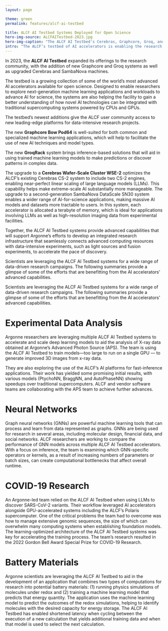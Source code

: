 ```yaml
---
layout: page

theme: green
permalink: features/alcf-ai-testbed

title: ALCF AI Testbed Systems Deployed for Open Science
hero-img-source: ALCFAITestbed-2023.jpg
hero-img-caption: "The ALCF AI Testbed's Cerebras, Graphcore, Groq, and SambaNova systems are available to researchers across the world."
intro: "The ALCF’s testbed of AI accelerators is enabling the research community to advance the use of AI for data-intensive science."
---
```


In 2023, the <b>ALCF AI Testbed</b> expanded its offerings to the research community, with the addition of new Graphcore and Groq systems as well as upgraded Cerebras and SambaNova machines. 

The testbed is a growing collection of some of the world’s most advanced AI accelerators available for open science. Designed to enable researchers to explore next-generation machine learning applications and workloads to advance AI for science, the systems are also helping the facility to gain a better understanding of how novel AI technologies can be integrated with traditional supercomputing systems powered by CPUs and GPUs.

The testbed’s newest additions give the ALCF user community access to new leading-edge platforms for data-intensive research projects.

The new <b>Graphcore Bow Pod64</b> is well-suited for both common and specialized machine learning applications, which will help to facilitate the use of new AI techniques and model types.

The new <b>GroqRack</b> system brings inference-based solutions that will aid in using trained machine learning models to make predictions or discover patterns in complex data.

The upgrade to a <b>Cerebras Wafer-Scale Cluster WSE-2</b> optimizes the ALCF’s existing Cerebras CS-2 system to include two CS-2 engines, enabling near-perfect linear scaling of large language models (LLMs). This capability helps make extreme-scale AI substantially more manageable.
The upgrade to a second-generation SambaNova DataScale SN30 system enables a wider range of AI-for-science applications, making massive AI models and datasets more tractable to users. In this system, each accelerator is allocated a terabyte of memory, which is ideal for applications involving LLMs as well as high-resolution imaging data from experimental facilities.

Together, the ALCF AI Testbed systems provide advanced capabilities that will support Argonne’s efforts to develop an integrated research infrastructure that seamlessly connects advanced computing resources with data-intensive experiments, such as light sources and fusion experiments, to accelerate the pace of discovery.

Scientists are leveraging the ALCF AI Testbed systems for a wide range of data-driven research campaigns. The following summaries provide a glimpse of some of the efforts that are benefitting from the AI accelerators’ advanced capabilities.

Scientists are leveraging the ALCF AI Testbed systems for a wide range of data-driven research campaigns. The following summaries provide a glimpse of some of the efforts that are benefitting from the AI accelerators’ advanced capabilities.

# Experimental Data Analysis
Argonne researchers are leveraging multiple ALCF AI Testbed systems to accelerate and scale deep learning models to aid the analysis of X-ray data obtained at Argonne’s Advanced Photon Source (APS). The team is using the ALCF AI Testbed to train models—too large to run on a single GPU — to generate improved 3D images from x-ray data.

They are also exploring the use of the ALCF’s AI platforms for fast-inference applications. Their work has yielded some promising initial results, with various models (PtychoNN, BraggNN, and AutoPhaseNN) showing speedups over traditional supercomputers. ALCF and vendor software teams are collaborating with the APS team to achieve further advances.

# Neural Networks
Graph neural networks (GNNs) are powerful machine learning tools that can process and learn from data represented as graphs. GNNs are being used for research in several areas, including molecular design, financial data, and social networks. ALCF researchers are working to compare the performance of GNN models across multiple ALCF AI Testbed accelerators. With a focus on inference, the team is examining which GNN-specific operators or kernels, as a result of increasing numbers of parameters or batch sizes, can create computational bottlenecks that affect overall runtime.

# COVID-19 Research
An Argonne-led team relied on the ALCF AI Testbed when using LLMs to discover SARS-CoV-2 variants. Their workflow leveraged AI accelerators alongside GPU-accelerated systems including the ALCF’s Polaris supercomputer. One of the critical problems the team had to overcome was how to manage extensive genomic sequences, the size of which can overwhelm many computing systems when establishing foundation models. The learning-optimized architecture
of the ALCF AI Testbed systems was key for accelerating the training process. The team’s research resulted in the 2022 Gordon Bell Award Special Prize for COVID-19 Research.


# Battery Materials
Argonne scientists are leveraging the ALCF AI Testbed to aid in the development of an application that combines two types of computations for research into potential battery materials: (1) running physics simulations of molecules under redox and (2) training a machine learning model that predicts that energy quantity. The application uses the machine learning model to predict the outcomes of the redox simulations, helping to identify molecules with the desired capacity for energy storage. The ALCF AI Testbed has enabled shortened latency when cycling between the execution of a new calculation that yields additional training data and when that model is used to select the next calculation.
